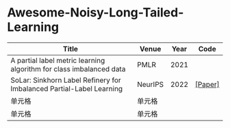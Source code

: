 # Awesome-Noisy-Long-Tailed-Learning

|  Title   | Venue  | Year| Code|
|  ----  | ----  |----  |----  |
|A partial label metric learning algorithm for class imbalanced data|PMLR|2021||
|  SoLar: Sinkhorn Label Refinery for Imbalanced Partial-Label Learning  | NeurIPS | 2022| [[Paper]](https://github.com/hbzju/SoLar)|
| 单元格  | 单元格 |||
| 单元格  | 单元格 |||

